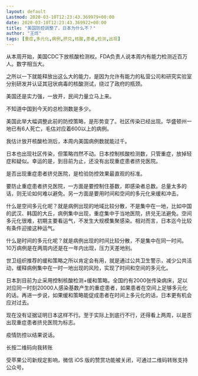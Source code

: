 ```yaml
---
layout: default
Lastmod: 2020-03-10T12:23:43.369979+00:00
date: 2020-03-10T12:23:43.369922+00:00
title: "美国防控调整了，日本为什么不？"
author: "王烁"
tags: [重症,多元化,病例,挤兑,核酸,患者,检测,出现]
---
```


从本周开始，美国CDC下放核酸检测权。FDA负责人说本周内有能力检测近百万人。数字相当大。

之所以一下就能释放出这么大的能力，是因为允许有能力的私营公司和研究实验室分别研发并认证其冠状病毒的核酸测试，绕过了政府的瓶颈。

美国还是实力强，一放开，民间力量立马上来。

不知道中国到今天的总检测数是多少。

美国此举大幅调整此前的防控策略，是形势变了。社区传染已经出现。华盛顿州一地已有6人死亡，毛估对应着600以上的病例。

我估计放开核酸检测后，本周内美国病例数就能过千。

日本也出现社区传染，但策略岿然不动。日本控制核酸检测数，只管重症，放掉轻症和疑似。幸运的是，到目前为止，还没有出现重症患者挤兑医院。

是否出现重症患者挤兑医院，是检验防控效果最直观的标准。

要防止重症患者挤兑医院，一方面是要控制住基数，即感染者总数。总量太多的话，则无论如何难以避免。另一方面是要用时间和空间的多元化来缓和冲击。

什么是空间多元化呢？就是病例出现的地域比较分散，不是集中在一地，比如中国的武汉、韩国的大丘，病例集中出现，重症集中于当地医院，挤兑无法避免。空间多元化很难，初期主要看运气，不发生大规模集聚感染。相对而言，日本迄今比较有条件迎接这种运气。

什么是时间的多元化呢？就是病例出现的时间比较分散，不是集中在同一时间。10万病例是在两周内还是在一年内出现，压力天差地别。

世卫组织推荐的缓和策略之所以肯定会有用，就是通过公共卫生警示，减少公共活动，缓释病例集中在一时一地出现的风险，实现了时间和空间的多元化。

日本到目前为止采用控制核酸检测+缓和策略。全国约有2000张传染病床，足以对应同一时刻20000人感染基数产生的重症患者，如果患者在空间上足够多元化的话。再进一步说，如果缓和策略能促成患者在时间上多元化的话，日本更有机会应对过去。

现在没有证据证明日本这样不行。至于实际上到底行不行，还得看上两周，以是否出现重症患者挤兑医院为标志。

疫情防控以结果说话。

长按二维码向我转账

受苹果公司新规定影响，微信 iOS 版的赞赏功能被关闭，可通过二维码转账支持公众号。


